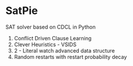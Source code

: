 # SatPie
SAT solver based on CDCL in Python
1. Conflict Driven Clause Learning
2. Clever Heuristics - VSIDS
3. 2 - Literal watch advanced data structure
4. Random restarts with restart probability decay
